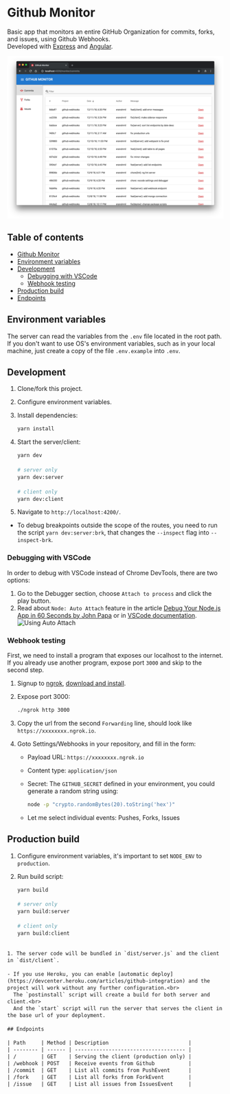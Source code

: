 # Github Monitor

Basic app that monitors an entire GitHub Organization for commits, forks, and issues, using Github Webhooks.<br>
Developed with [Express](https://expressjs.com) and [Angular](https://angular.io).

![Screenshot](assets/screenshot.png)

## Table of contents

- [Github Monitor](#github-monitor)
- [Environment variables](#environment-variables)
- [Development](#development)
  - [Debugging with VSCode](#debugging-with-vscode)
  - [Webhook testing](#webhook-testing)
- [Production build](#production-build)
- [Endpoints](#endpoints)

## Environment variables

The server can read the variables from the `.env` file located in the root path.<br>
If you don't want to use OS's environment variables, such as in your local machine, just create a copy of the file `.env.example` into `.env`.

## Development

1. Clone/fork this project.
2. Configure environment variables.
3. Install dependencies:

   ```bash
   yarn install
   ```

4. Start the server/client:

   ```bash
   yarn dev

   # server only
   yarn dev:server

   # client only
   yarn dev:client
   ```

5. Navigate to `http://localhost:4200/`.

- To debug breakpoints outside the scope of the routes, you need to run the script `yarn dev:server:brk`, that changes the `--inspect` flag into `--inspect-brk`.

### Debugging with VSCode

In order to debug with VSCode instead of Chrome DevTools, there are two options:

1. Go to the Debugger section, choose `Attach to process` and click the play button.
1. Read about `Node: Auto Attach` feature in the article [Debug Your Node.js App in 60 Seconds by John Papa](https://link.medium.com/5K0J0S3FAS) or in [VSCode documentation](https://code.visualstudio.com/docs/nodejs/nodejs-debugging).
   ![Using Auto Attach](https://code.visualstudio.com/assets/docs/nodejs/nodejs-debugging/auto-attach.gif)

### Webhook testing

First, we need to install a program that exposes our localhost to the internet. If you already use another program, expose port `3000` and skip to the second step.

1. Signup to [ngrok](https://ngrok.com), [download and install](https://ngrok.com/download).
1. Expose port 3000:

   ```bash
   ./ngrok http 3000
   ```

1. Copy the url from the second `Forwarding` line, should look like `https://xxxxxxxx.ngrok.io`.
1. Goto Settings/Webhooks in your repository, and fill in the form:

   - Payload URL: `https://xxxxxxxx.ngrok.io`
   - Content type: `application/json`
   - Secret: The `GITHUB_SECRET` defined in your environment, you could generate a random string using:

     ```bash
     node -p "crypto.randomBytes(20).toString('hex')"
     ```

   - Let me select individual events: Pushes, Forks, Issues

## Production build

1. Configure environment variables, it's important to set `NODE_ENV` to `production`.
1. Run build script:

   ```bash
   yarn build

   # server only
   yarn build:server

   # client only
   yarn build:client
   ```

```

1. The server code will be bundled in `dist/server.js` and the client in `dist/client`.

- If you use Heroku, you can enable [automatic deploy](https://devcenter.heroku.com/articles/github-integration) and the project will work without any further configuration.<br>
  The `postinstall` script will create a build for both server and client.<br>
  And the `start` script will run the server that serves the client in the base url of your deployment.

## Endpoints

| Path     | Method | Description                          |
| -------- | ------ | ------------------------------------ |
| /        | GET    | Serving the client (production only) |
| /webhook | POST   | Receive events from Github           |
| /commit  | GET    | List all commits from PushEvent      |
| /fork    | GET    | List all forks from ForkEvent        |
| /issue   | GET    | List all issues from IssuesEvent     |
```
